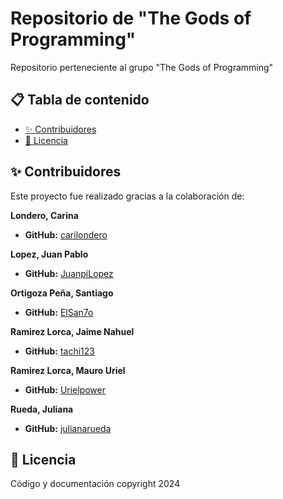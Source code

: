 # Repositorio de "The Gods of Programming"

Repositorio perteneciente al grupo "The Gods of Programming"

## 📋 Tabla de contenido
- [✨ Contribuidores](#contribuidores)
- [📄 Licencia](#licencia)

## <a id="contribuidores"></a> ✨ Contribuidores

Este proyecto fue realizado gracias a la colaboración de:

**Londero, Carina**

* **GitHub:** [carilondero](http://github.com/carilondero)

**Lopez, Juan Pablo**

* **GitHub:** [JuanpiLopez](http://github.com/JuanpiLopez)

**Ortigoza Peña, Santiago**

* **GitHub:** [ElSan7o](http://github.com/ElSan7o)

**Ramirez Lorca, Jaime Nahuel**

* **GitHub:** [tachi123](http://github.com/tachi123)

**Ramirez Lorca, Mauro Uriel**

* **GitHub:** [Urielpower](http://github.com/Urielpower)

**Rueda, Juliana**

* **GitHub:** [julianarueda](http://github.com/julianarueda)


## <a id="licencia"></a> 📄 Licencia

Código y documentación copyright 2024
